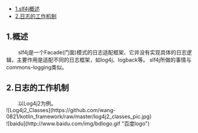 * [1.slf4j概述](#1)
* [2.日志的工作机制](#2)


<h2 id="1">1.概述</h2>
&emsp;&emsp; slf4j是一个Facade(门面)模式的日志适配框架、它并没有实现具体的日志逻辑，主要作用是适配不同的日志框架，如log4j、logback等。
slf4j所做的事情与commons-logging类似。

<h2 id = "2">2.日志的工作机制</h2>
&emsp;&emsp; 以Log4j2为例。
<br>
    ![Log4j2_Classes](https://github.com/wang-0821/kotlin_framework/raw/master/log4j2_classes_pic.jpg)
<br>
    ![baidu](http://www.baidu.com/img/bdlogo.gif "百度logo")

